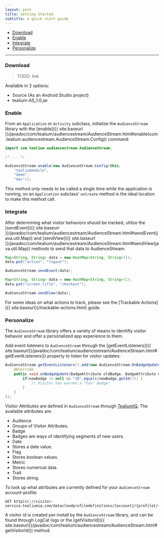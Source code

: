 ```yaml
---
layout: post
title: Getting Started
subtitle: a quick start guide
---
```


* [Download](getting-started.html#download)
* [Enable](getting-started.html#enable)
* [Integrate](getting-started.html#integrate)
* [Personalize](getting-started.html#personalize)
 
<hr/>
 
<!--more-->
 
### <span id="download"/>Download

> TODO: link

Available in 2 options: 

* Source (As an Android Studio project)
* tealium-AS_1.0.jar 

### <span id="enable"/>Enable

From an ```Application``` or ```Activity``` subclass, initialize the ```AudienceStream``` library with the [enable]({{ site.baseurl }}/javadoc/com/tealium/audiencestream/AudienceStream.html#enable(com.tealium.audiencestream.AudienceStream.Config)) command: 

```java
import com.tealium.audiencestream.AudienceStream;

/* ... */

AudienceStream.enable(new AudienceStream.Config(this, 
    "tealiummobile", 
    "demo", 
    "dev"));
```

This method only needs to be called a single time while the application is running, so an ```Application``` subclass' ```onCreate``` method is the ideal location to make this method call.

### <span id="integrate"/>Integrate

After determining what visitor behaviors should be tracked, utilize the [sendEvent]({{ site.baseurl }}/javadoc/com/tealium/audiencestream/AudienceStream.html#sendEvent(java.util.Map)) and [sendView]({{ site.baseurl }}/javadoc/com/tealium/audiencestream/AudienceStream.html#sendView(java.util.Map)) methods to send that data to AudienceStream: 

```java
Map<String, String> data = new HashMap<String, String>(1);
data.put("action", "logout");

AudienceStream.sendEvent(data);
```

```java
Map<String, String> data = new HashMap<String, String>(1);
data.put("screen_title", "checkout");

AudienceStream.sendView(data);
```

For some ideas on what actions to track, please see the [Trackable Actions]({{ site.baseurl}}/trackable-actions.html) guide.


### <span id="personalize"/>Personalize

The ```AudienceStream``` library offers a variety of means to identifiy visitor behavior and offer a personalized app experience to them.  

Add event listeners to ```AudienceStream``` through the [getEventListeners]({{ site.baseurl}}/javadoc/com/tealium/audiencestream/AudienceStream.html#getEventListeners()) property to listen for visitor updates: 

```java
AudienceStream.getEventListeners().add(new AudienceStream.OnBadgeUpdateListener() {
    @Override
    public void onBadgeUpdate(BadgeAttribute oldBadge, BadgeAttribute newBadge) {
        if(newBadge != null && "30".equals(newBadge.getId())) {
            // Visitor has earned a "Fan" Badge!
        }
    }   
});
```   
 
Visitor Attributes are defined in ```AudienceStream``` through [TealiumIQ](https://my.tealiumiq.com). The available attributes are:  
 
* Audience
 * Groups of Visitor Attributes.
* Badge
 * Badges are ways of identifying segments of new users.
* Date
 * Stores a date value.
* Flag
 * Stores boolean values.
* Metric
 * Stores numerical data.
* Trait
 * Stores string. 

To look up what attributes are currently defined for your ```AudienceStream``` account-profile: 

```
GET http(s)://visitor-service.tealiumiq.com/datacloudprofiledefinitions/{account}/{profile}/{visitor_id}
``` 

A visitor id is created per-install by the ```AudienceStream``` library, and can be found through LogCat logs or the [getVisitorId]({{ site.baseurl}}/javadoc/com/tealium/audiencestream/AudienceStream.html#getVisitorId()) method.